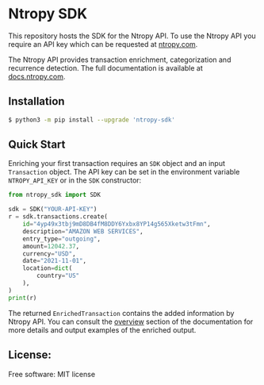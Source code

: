 # Ntropy SDK

This repository hosts the SDK for the Ntropy API. To use the Ntropy API you require an API key which can be requested
at [ntropy.com](https://ntropy.com).

The Ntropy API provides transaction enrichment, categorization and recurrence detection. The full documentation is
available at [docs.ntropy.com](https://docs.ntropy.com/).


## Installation

```bash
$ python3 -m pip install --upgrade 'ntropy-sdk'
```

## Quick Start

Enriching your first transaction requires an `SDK` object and an input `Transaction` object. The API key can be set in
the environment variable `NTROPY_API_KEY` or in the `SDK` constructor:

```python
from ntropy_sdk import SDK

sdk = SDK("YOUR-API-KEY")
r = sdk.transactions.create(
    id="4yp49x3tbj9mD8DB4fM8DDY6Yxbx8YP14g565Xketw3tFmn",
    description="AMAZON WEB SERVICES",
    entry_type="outgoing",
    amount=12042.37,
    currency="USD",
    date="2021-11-01",
    location=dict(
        country="US"
    ),
)
print(r)
```

The returned `EnrichedTransaction` contains the added information by Ntropy API. You can consult
the [overview](https://docs.ntropy.com/enrichment/introduction) section of the documentation for more details and
output examples of the enriched output.

## License:
Free software: MIT license


